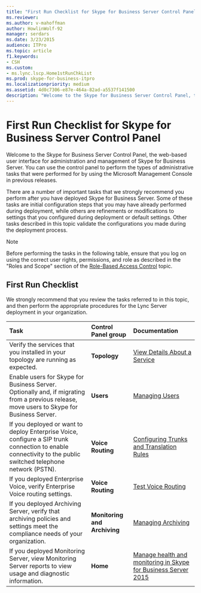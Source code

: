 ```yaml
---
title: "First Run Checklist for Skype for Business Server Control Panel"
ms.reviewer: 
ms.author: v-mahoffman
author: HowlinWolf-92
manager: serdars
ms.date: 3/23/2015
audience: ITPro
ms.topic: article
f1.keywords:
- CSH
ms.custom:
- ms.lync.lscp.Home1stRunChkList
ms.prod: skype-for-business-itpro
ms.localizationpriority: medium
ms.assetid: 4d0c7306-e87e-464a-82ad-a5537f141500
description: "Welcome to the Skype for Business Server Control Panel, the web-based user interface for administration and management of Skype for Business Server. You can use the control panel to perform the types of administrative tasks that were performed for by using the Microsoft Management Console in previous releases."
---
```


# First Run Checklist for Skype for Business Server Control Panel

Welcome to the Skype for Business Server Control Panel, the web-based user interface for administration and management of Skype for Business Server. You can use the control panel to perform the types of administrative tasks that were performed for by using the Microsoft Management Console in previous releases.

There are a number of important tasks that we strongly recommend you perform after you have deployed Skype for Business Server. Some of these tasks are initial configuration steps that you may have already performed during deployment, while others are refinements or modifications to settings that you configured during deployment or default settings. Other tasks described in this topic validate the configurations you made during the deployment process.

> [!NOTE]
> Before performing the tasks in the following table, ensure that you log on using the correct user rights, permissions, and role as described in the "Roles and Scope" section of the [Role-Based Access Control](/previous-versions/office/lync-server-2013/lync-server-2013-planning-for-role-based-access-control) topic.

## First Run Checklist

We strongly recommend that you review the tasks referred to in this topic, and then perform the appropriate procedures for the Lync Server deployment in your organization.

|**Task**|**Control Panel group**|**Documentation**|
|:-----|:-----|:-----|
|Verify the services that you installed in your topology are running as expected.  <br/> |**Topology** <br/> |[View Details About a Service](/previous-versions/office/lync-server-2013/lync-server-2013-view-details-about-a-service) <br/> |
|Enable users for Skype for Business Server. Optionally and, if migrating from a previous release, move users to Skype for Business Server.  <br/> |**Users** <br/> |[Managing Users](/previous-versions/office/lync-server-2013/lync-server-2013-user-accounts-enabled-for-lync-server) <br/> |
|If you deployed or want to deploy Enterprise Voice, configure a SIP trunk connection to enable connectivity to the public switched telephone network (PSTN).  <br/> |**Voice Routing** <br/> |[Configuring Trunks and Translation Rules](/previous-versions/office/lync-server-2013/lync-server-2013-configuring-trunks) <br/> |
|If you deployed Enterprise Voice, verify Enterprise Voice routing settings.  <br/> |**Voice Routing** <br/> |[Test Voice Routing](/previous-versions/office/lync-server-2013/lync-server-2013-test-voice-routing) <br/> |
|If you deployed Archiving Server, verify that archiving policies and settings meet the compliance needs of your organization.  <br/> |**Monitoring and Archiving** <br/> |[Managing Archiving](/previous-versions/office/lync-server-2013/lync-server-2013-managing-archiving) <br/> |
|If you deployed Monitoring Server, view Monitoring Server reports to view usage and diagnostic information.  <br/> |**Home** <br/> |[Manage health and monitoring in Skype for Business Server 2015](../../manage/health-and-monitoring/health-and-monitoring.md) <br/> |